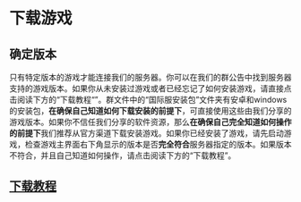 # 下载游戏
## 确定版本
只有特定版本的游戏才能连接我们的服务器。你可以在我们的群公告中找到服务器支持的游戏版本。如果你从未安装过游戏或者已经忘记了如何安装游戏，请直接点击阅读下方的“下载教程“”。群文件中的“国际服安装包”文件夹有安卓和windows的安装包，**在确保自己知道如何下载安装的前提下**，可直接使用这些由我们分享的游戏版本。如果你不信任我们分享的软件资源，那么**在确保自己完全知道如何操作的前提下**我们推荐从官方渠道下载安装游戏。如果你已经安装了游戏，请先启动游戏，检查游戏主界面右下角显示的版本是否**完全符合**服务器指定的版本。如果版本不符合，并且自己知道如何操作，请点击阅读下方的“下载教程”。
## [下载教程](http://48docs.231l.net/#/minecraft_installation/bedrock/bedrock)
